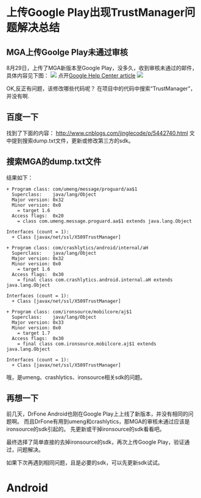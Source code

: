 # 上传Google Play出现TrustManager问题解决总结 
## MGA上传Goolge Play未通过审核
8月29日，上传了MGA新版本至Google Play，没多久，收到审核未通过的邮件，具体内容见下图：	
![](http://i.imgur.com/Ae7VFMS.png)
点开[Google Help Center article](https://support.google.com/faqs/answer/6346016)
![](http://i.imgur.com/FUFTD1i.png)

OK,反正有问题，该修改哪些代码呢？
在项目中的代码中搜索“TrustManager”，并没有啊.
## 百度一下
找到了下面的内容：
http://www.cnblogs.com/jinglecode/p/5442740.html
文中提到搜索dump.txt文件，更新或修改第三方的sdk。

## 搜索MGA的dump.txt文件
结果如下：
```
+ Program class: com/umeng/message/proguard/aa$1
  Superclass:    java/lang/Object
  Major version: 0x32
  Minor version: 0x0
    = target 1.6
  Access flags:  0x20
    = class com.umeng.message.proguard.aa$1 extends java.lang.Object

Interfaces (count = 1):
  + Class [javax/net/ssl/X509TrustManager]
```

```
+ Program class: com/crashlytics/android/internal/aH
  Superclass:    java/lang/Object
  Major version: 0x32
  Minor version: 0x0
    = target 1.6
  Access flags:  0x30
    = final class com.crashlytics.android.internal.aH extends java.lang.Object

Interfaces (count = 1):
  + Class [javax/net/ssl/X509TrustManager]
```

```
+ Program class: com/ironsource/mobilcore/aj$1
  Superclass:    java/lang/Object
  Major version: 0x33
  Minor version: 0x0
    = target 1.7
  Access flags:  0x30
    = final class com.ironsource.mobilcore.aj$1 extends java.lang.Object

Interfaces (count = 1):
  + Class [javax/net/ssl/X509TrustManager]
```

哦，是umeng、crashlytics、ironsource相关sdk的问题。

## 再想一下
前几天，DrFone Android也刚在Google Play上上线了新版本，并没有相同的问题啊。
而且DrFone有用到umeng和crashlytics，那MGA的审核未通过应该是ironsource的sdk引起的。
先更新或干掉ironsource的sdk看看吧。

最终选择了简单直接的去掉ironsource的sdk，再次上传Google Play，验证通过，问题解决。

如果下次再遇到相同问题，且是必要的sdk，可以先更新sdk试试。
# Android
